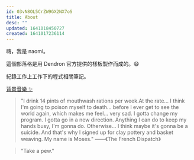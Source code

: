 ```yaml
---
id: 03vN8OL5CrZW9GX2NX7oS
title: About
desc: ""
updated: 1641018450727
created: 1641017236114
---
```


嗨，我是 naomi。

這個部落格是用 Dendron 官方提供的樣板製作而成的。😄

紀錄工作上工作下的程式相關筆記。

[背景音樂 ✨](https://www.youtube.com/watch?v=azB-_MlmhfI&list=PLgSIM9nRNAK9iVvFTtxdvu_qKk_QnESeE)

> "I drink 14 pints of mouthwash rations per week.At the rate... I think I'm going to poison myself to death... before I ever get to see the world again, which makes me feel... very sad.
> I gotta change my program. I gotta go in a new direction. Anything I can do to keep my hands busy, I'm gonna do. Otherwise... I think maybe it's gonna be a suicide. And that's why I signed up for clay pottery and basket weaving. My name is Moses." ——《The French Dispatch》

> "Take a pew."
